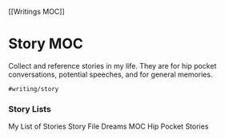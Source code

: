 ---
---

[[Writings MOC]] 
# Story MOC
Collect and reference stories in my life. They are for hip pocket conversations, potential speeches, and for general memories.

`#writing/story`

### Story Lists
My List of Stories
Story File
Dreams MOC
Hip Pocket Stories 
